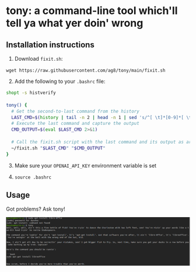 # tony: a command-line tool which'll tell ya what yer doin' wrong

## Installation instructions

1. Download `fixit.sh`:

`wget https://raw.githubusercontent.com/ag8/tony/main/fixit.sh`

2. Add the following to your `.bashrc` file:

```bash
shopt -s histverify

tony() {
  # Get the second-to-last command from the history
  LAST_CMD=$(history | tail -n 2 | head -n 1 | sed 's/^[ \t]*[0-9]*[ \t]*//')
  # Execute the last command and capture the output
  CMD_OUTPUT=$(eval $LAST_CMD 2>&1)
  
  # Call the fixit.sh script with the last command and its output as arguments
  ~/fixit.sh "$LAST_CMD" "$CMD_OUTPUT"
}
```

3. Make sure your `OPENAI_API_KEY` environment variable is set

4. `source .bashrc`

## Usage

Got problems? Ask tony!

![alt text](https://github.com/ag8/tony/blob/main/tony-output.png?raw=true)


